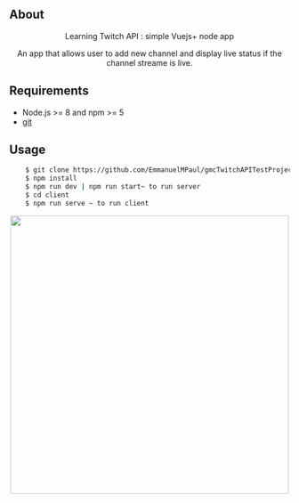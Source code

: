 ## About

<p align="center">Learning Twitch API : simple Vuejs+ node app</p>
<p align="center">An app that allows user to add new channel and display live status if the channel streame is live.</P>

## Requirements

- Node.js >= 8 and npm >= 5
- [git](https://git-scm.com)

## Usage

```bash
    $ git clone https://github.com/EmmanuelMPaul/gmcTwitchAPITestProject
    $ npm install
    $ npm run dev | npm run start~ to run server
    $ cd client
    $ npm run serve ~ to run client
```

<p align="center"><img src="https://repository-images.githubusercontent.com/205729050/144a5800-cd13-11e9-88db-695a134cd09f" width="500"></p>
